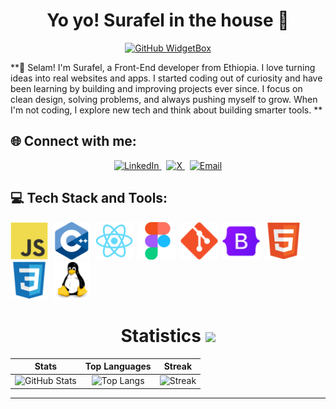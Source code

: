 <h1 align="center">Yo yo! Surafel in the house 🙌</h1>


<!--<p align="center">
  <img src="https://komarev.com/ghpvc/?username=surafel9&label=Profile%20views&color=0e75b6&style=flat" alt="surafel9" />
</p>--->
<div align="center"> 
  <a href="https://github.com/surafel9">
    <img src="https://github-widgetbox.vercel.app/api/profile?username=surafel9&data=followers,repositories,stars,commits&theme=viridescent" alt="GitHub WidgetBox">
  </a>
</div>

**👋 Selam! I'm Surafel, a Front-End developer from Ethiopia. I love turning ideas into real websites and apps. I started coding out of curiosity and have been learning by building and improving projects ever since. I focus on clean design, solving problems, and always pushing myself to grow. When I'm not coding, I explore new tech and think about building smarter tools.
**

## 🌐 Connect with me:
<p align="center">
  <a href="https://www.linkedin.com/in/surafel-fisseha-877039307?utm_source=share&utm_campaign=share_via&utm_content=profile&utm_medium=android_app" target="_blank" rel="noopener noreferrer">
    <img src="https://cdn.jsdelivr.net/gh/devicons/devicon/icons/linkedin/linkedin-original.svg" alt="LinkedIn" width="40" height="40" />
  </a>&nbsp;
  <a href="https://x.com/SURAFEL_FISSEHA?t=oSWgPCJpXLdoJK1nCW6HSA&s=35" target="_blank" rel="noopener noreferrer">
    <img src="https://cdn.jsdelivr.net/gh/devicons/devicon/icons/twitter/twitter-original.svg" alt="X" width="40" height="40" />
  </a>&nbsp;
  <a href="mailto:surafel.fiss@gmail.com" target="_blank" rel="noopener noreferrer">
    <img src="https://cdn-icons-png.flaticon.com/512/281/281769.png" alt="Email" width="40" height="40" />
  </a>
</p>






## 💻 Tech Stack and Tools:
<img src="https://raw.githubusercontent.com/devicons/devicon/master/icons/javascript/javascript-original.svg" alt="JavaScript" width="60" height="60" />&nbsp;
<img src="https://raw.githubusercontent.com/devicons/devicon/master/icons/cplusplus/cplusplus-original.svg" alt="C++" width="60" height="60" />&nbsp;
<img src="https://raw.githubusercontent.com/devicons/devicon/master/icons/react/react-original.svg" alt="React" width="60" height="60" />&nbsp;
<img src="https://raw.githubusercontent.com/devicons/devicon/master/icons/figma/figma-original.svg" alt="Figma" width="60" height="60" />&nbsp;
<img src="https://raw.githubusercontent.com/devicons/devicon/master/icons/git/git-original.svg" alt="Git" width="60" height="60" />&nbsp;
<img src="https://raw.githubusercontent.com/devicons/devicon/master/icons/bootstrap/bootstrap-original.svg" alt="Bootstrap" width="60" height="60" />&nbsp;
<img src="https://raw.githubusercontent.com/devicons/devicon/master/icons/html5/html5-original.svg" alt="HTML5" width="60" height="60" />&nbsp;
<img src="https://raw.githubusercontent.com/devicons/devicon/master/icons/css3/css3-original.svg" alt="CSS3" width="60" height="60" />&nbsp;
<img src="https://raw.githubusercontent.com/devicons/devicon/master/icons/linux/linux-original.svg" alt="Linux" width="60" height="60" />




<!--## 🏆 GitHub Trophies
<p align="center">
  <img src="https://github-profile-trophy.vercel.app/?username=surafel9&theme=darkhub&no-frame=true&no-bg=true&margin-w=15" />
</p>-->

<!-- 📊 GitHub Stats:
-->
<div align="center">
  
# Statistics <img src="https://media4.giphy.com/media/MIGbtLZoVjbl0bYbAd/giphy.gif?cid=ecf05e472t2h0i8d7dcjaoau9iqtchhr899hxmpxzzgc7lyw&rid=giphy.gif" width="50" > 

| Stats | Top Languages | Streak |
| :---: | :-----------: | :----: |
| ![GitHub Stats](https://github-readme-stats.vercel.app/api?username=surafel9&show_icons=true&theme=radical&count_private=true&hide_rank=true) | ![Top Langs](https://github-readme-stats.vercel.app/api/top-langs/?username=surafel9&layout=compact&theme=radical) | ![Streak](https://github-readme-streak-stats.herokuapp.com/?user=surafel9&theme=radical) |

</div>



<!--## 🐍 Watch my contributions graph get eaten by the snake
<p align="center">
  <img src="https://raw.githubusercontent.com/surafel9/surafel9/output/github-contribution-grid-snake.svg" alt="Snake animation" />
</p>--->

---

<!---
surafel9/surafel9 is a ✨ special ✨ repository because its `README.md` appears on your GitHub profile.
--->
